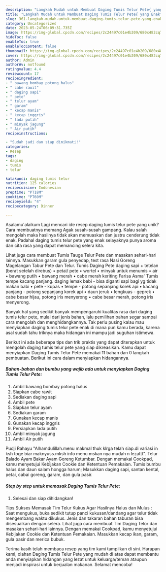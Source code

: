 ```yaml
---
description: "Langkah Mudah untuk Membuat Daging Tumis Telur Pete{ yang Enak"
title: "Langkah Mudah untuk Membuat Daging Tumis Telur Pete{ yang Enak"
slug: 361-langkah-mudah-untuk-membuat-daging-tumis-telur-pete-yang-enak
category: Uncategorized
date: 2023-05-24T06:09:31.735Z
image: https://img-global.cpcdn.com/recipes/2c24497c01e4b209/680x482cq70/daging-tumis-telur-pete-foto-resep-utama.jpg
hideToc: false
enableToc: true
enableTocContent: false
thumbnail: https://img-global.cpcdn.com/recipes/2c24497c01e4b209/680x482cq70/daging-tumis-telur-pete-foto-resep-utama.jpg
cover: https://img-global.cpcdn.com/recipes/2c24497c01e4b209/680x482cq70/daging-tumis-telur-pete-foto-resep-utama.jpg
author: Admin
authorAv: notfound
ratingvalue: 4.4
reviewcount: 17
recipeingredient:
- " bawang bombay potong halus"
- " cabe rawit"
- " daging sapi"
- " pete"
- " telur ayam"
- " garam"
- " kecap manis"
- " kecap inggris"
- " lada putih"
- " minyak jagung"
- " Air putih"
recipeinstructions:

- "Sudah jadi dan siap dinikmati!"
categories:
- Resep
tags:
- daging
- tumis
- telur

katakunci: daging tumis telur 
nutrition: 125 calories
recipecuisine: Indonesian
preptime: "PT18M"
cooktime: "PT60M"
recipeyield: "4"
recipecategory: Dinner

---
```



Asalamu'alaikum Lagi mencari ide resep daging tumis telur pete yang unik? Cara membuatnya memang Agak susah-susah gampang. Kalau salah mengolah maka hasilnya tidak akan memuaskan dan justru cenderung tidak enak. Padahal daging tumis telur pete yang enak selayaknya punya aroma dan cita rasa yang dapat memancing selera kita.


Lihat juga cara membuat Tumis Tauge Telur Pete dan masakan sehari-hari lainnya. Masukkan garam gula penyedap, test rasa Nasi Goreng Magelangan Tabur Pete dan Telur. Tumis Daging Pete daging sapi + tetelan (berat setelah direbus) • petai/ pete • wortel • minyak untuk menumis • air • bawang putih • bawang merah • cabe merah keriting Farisa Asma&#39; Tumis tempe kacang panjang. daging lemak babi - bisa diganti sapi bagi yg tidak makan babi • pete - kupas • tempe - potong sepanjang korek api • kacang panjang - potong sepanjang korek api • daun jeruk • lengkuas - geprek • cabe besar hijau, potong iris menyerong • cabe besar merah, potong iris menyerong.

Banyak hal yang sedikit banyak mempengaruhi kualitas rasa dari daging tumis telur pete, mulai dari jenis bahan, lalu pemilihan bahan segar sampai cara mengolah dan menghidangkannya. Tak perlu pusing kalau mau menyiapkan daging tumis telur pete enak di mana pun kamu berada, karena asal sudah tahu triknya maka hidangan ini mampu jadi suguhan istimewa.


Berikut ini ada beberapa tips dan trik praktis yang dapat diterapkan untuk mengolah daging tumis telur pete yang siap dikreasikan. Kamu dapat menyiapkan Daging Tumis Telur Pete memakai 11 bahan dan 0 langkah pembuatan. Berikut ini cara dalam menyiapkan hidangannya.

<!--inarticleads1-->

##### Bahan-bahan dan bumbu yang wajib ada untuk menyiapkan Daging Tumis Telur Pete:

1. Ambil  bawang bombay potong halus
1. Siapkan  cabe rawit
1. Sediakan  daging sapi
1. Ambil  pete
1. Siapkan  telur ayam
1. Sediakan  garam
1. Gunakan  kecap manis
1. Gunakan  kecap inggris
1. Persiapkan  lada putih
1. Ambil  minyak jagung
1. Ambil  Air putih


Pudji Rahayu &#34;Alhamdulillah.menu makmal thuk klrga telah siap.di variasi in ksh toge biar maknyuss.mksh info menu mskan nya mudah n lezattt&#34;. Telur Balado Ayam Bakar Ayam Goreng Ketumbar. Dengan memakai Cookpad, kamu menyetujui Kebijakan Cookie dan Ketentuan Pemakaian. Tumis bumbu halus dan daun salam hongga harum; Masukkan daging sapi, santan kental, petai, cabai goreng, garam, dan gula pasir. 

<!--inarticleads2-->

##### Step by step untuk memasak Daging Tumis Telur Pete:


1. Selesai dan siap dihidangkan!

Tips Sukses Memasak Tim Telur Kukus Agar Hasilnya Halus dan Mulus : Saat mengukus, buka sedikit tutup panci kukusan/dandang agar telur tidak mengembang waktu dikukus. Jenis dan takaran bahan taburan bisa disesuaikan dengan selera. Lihat juga cara membuat Tim Daging Telor dan masakan sehari-hari lainnya. Dengan memakai Cookpad, kamu menyetujui Kebijakan Cookie dan Ketentuan Pemakaian. Masukkan kecap ikan, garam, gula pasir dan merica bubuk. 

Terima kasih telah membaca resep yang tim kami tampilkan di sini. Harapan kami, olahan Daging Tumis Telur Pete yang mudah di atas dapat membantu anda menyiapkan hidangan yang lezat untuk keluarga/teman ataupun menjadi inspirasi untuk berjualan makanan. Selamat mencoba!
